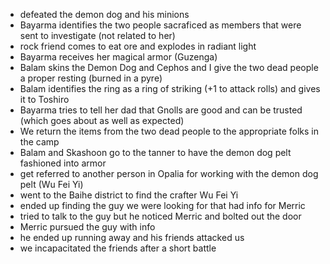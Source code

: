 - defeated the demon dog and his minions  
- Bayarma identifies the two people sacraficed as members that were sent to investigate (not related to her)  
- rock friend comes to eat ore and explodes in radiant light  
- Bayarma receives her magical armor (Guzenga)  
- Balam skins the Demon Dog and Cephos and I give the two dead people a proper resting (burned in a pyre)  
- Balam identifies the ring as a ring of striking (+1 to attack rolls) and gives it to Toshiro  
- Bayarma tries to tell her dad that Gnolls are good and can be trusted (which goes about as well as expected)  
- We return the items from the two dead people to the appropriate folks in the camp  
- Balam and Skashoon go to the tanner to have the demon dog pelt fashioned into armor  
- get referred to another person in Opalia for working with the demon dog pelt (Wu Fei Yi)  
- went to the Baihe district to find the crafter Wu Fei Yi  
- ended up finding the guy we were looking for that had info for Merric  
- tried to talk to the guy but he noticed Merric and bolted out the door  
- Merric pursued the guy with info  
- he ended up running away and his friends attacked us  
- we incapacitated the friends after a short battle